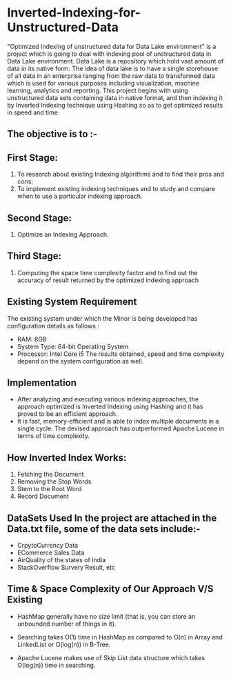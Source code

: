 # Inverted-Indexing-for-Unstructured-Data
"Optimized Indexing of unstructured data for Data Lake environment" is a project which is going to deal with indexing pool of unstructured data in Data Lake environment. Data Lake is a repository which hold vast amount of data in its native form. The idea of data lake is to have a single storehouse of all data in an enterprise ranging from the raw data to transformed data which is used for various purposes including visualization, machine learning, analytics and reporting. This project begins with using unstructured data sets containing data in native format, and then indexing it by Inverted Indexing technique using Hashing so as to get optimized results in speed and time

## The objective is to :-

## First Stage:   
1) To research about existing Indexing algorithms and to find their pros and cons.
2) To implement existing indexing techniques and to study and compare when to use a particular indexing approach.

## Second Stage: 
1) Optimize an Indexing Approach.

## Third Stage: 
1) Computing the space time complexity factor and to find out the accuracy of result returned by the optimized indexing approach

## Existing System Requirement

The existing system under which the Minor is being developed has configuration 
details as follows : 
* RAM: 8GB 
* System Type: 64-bit Operating System
* Processor: Intel Core i5
The results obtained, speed and time complexity depend on the system configuration as 
well.

## Implementation
* After analyzing and executing various indexing approaches, the approach optimized is Inverted Indexing using Hashing and it has proved to be an efficient approach.
* It is fast, memory-efficient and is able to index multiple documents in a single cycle. 
The devised approach has outperformed Apache Lucene in terms of time complexity. 


## How Inverted Index Works:

1.	Fetching the Document
2.	Removing the Stop Words
3.	Stem to the Root Word
4.	Record Document

## DataSets Used In the project are attached in the Data.txt file, some of the data sets include:-
* CrpytoCurrency Data
* ECommerce Sales Data
* AirQuality of the states of India
* StackOverflow Survery Result, etc

## Time & Space Complexity of Our Approach V/S Existing
* HashMap generally have no size limit (that is, you can store an unbounded number of things in it).

* Searching takes O(1) time in HashMap as compared to O(n) in Array and LinkedList or O(log(n)) in B-Tree.

* Apache Lucene makes use of Skip List data structure which takes O(log(n)) time in searching.
 
